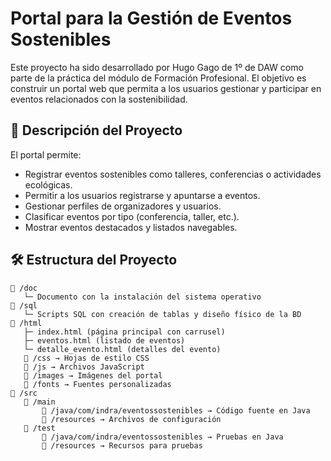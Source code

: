 # Portal para la Gestión de Eventos Sostenibles

Este proyecto ha sido desarrollado por Hugo Gago de 1º de DAW como parte de la práctica del módulo de Formación Profesional. El objetivo es construir un portal web que permita a los usuarios gestionar y participar en eventos relacionados con la sostenibilidad.

## 🧩 Descripción del Proyecto

El portal permite:
- Registrar eventos sostenibles como talleres, conferencias o actividades ecológicas.
- Permitir a los usuarios registrarse y apuntarse a eventos.
- Gestionar perfiles de organizadores y usuarios.
- Clasificar eventos por tipo (conferencia, taller, etc.).
- Mostrar eventos destacados y listados navegables.

## 🛠️ Estructura del Proyecto

```plaintext
📁 /doc
   └─ Documento con la instalación del sistema operativo
📁 /sql
   └─ Scripts SQL con creación de tablas y diseño físico de la BD
📁 /html
   ├─ index.html (página principal con carrusel)
   ├─ eventos.html (listado de eventos)
   └─ detalle_evento.html (detalles del evento)
   📁 /css → Hojas de estilo CSS
   📁 /js → Archivos JavaScript
   📁 /images → Imágenes del portal
   📁 /fonts → Fuentes personalizadas
📁 /src
   📁 /main
       📁 /java/com/indra/eventossostenibles → Código fuente en Java
       📁 /resources → Archivos de configuración
   📁 /test
       📁 /java/com/indra/eventossostenibles → Pruebas en Java
       📁 /resources → Recursos para pruebas

